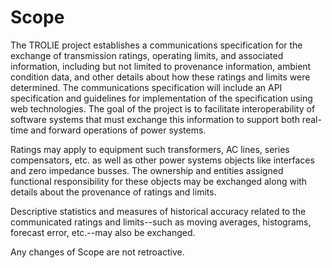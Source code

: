 # Scope

The TROLIE project establishes a communications specification for the exchange
of transmission ratings, operating limits, and associated information, including
but not limited to provenance information, ambient condition data, and other
details about how these ratings and limits were determined.   The communications
specification will include an API specification and guidelines for
implementation of the specification using web technologies.  The goal of the
project is to facilitate interoperability of software systems that must exchange
this information to support both real-time and forward operations of power
systems.

Ratings may apply to equipment such transformers, AC lines, series compensators,
etc. as well as other power systems objects like interfaces and zero impedance
busses. The ownership and entities assigned functional responsibility for these
objects may be exchanged along with details about the provenance of ratings and
limits.

Descriptive statistics and measures of historical accuracy related to the
communicated ratings and limits--such as moving averages, histograms, forecast
error, etc.--may also be exchanged.

Any changes of Scope are not retroactive. 
